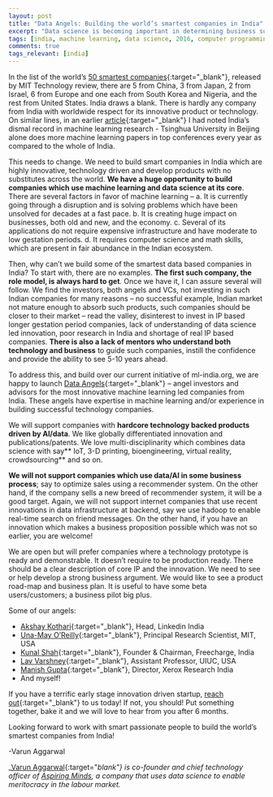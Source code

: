 ```yaml
---
layout: post
title: "Data Angels: Building the world’s smartest companies in India"
excerpt: "Data science is becoming important in determining business success. But there aren’t enough tools to test data scientists. A good data scientist needs to be proficient in computer programming, applied statistics and database management skills."
tags: [india, machine learning, data science, 2016, computer programming, database management, applied statistics]
comments: true
tags_relevant: [india]
---
```


In the list of the world’s [50 smartest companies](http://www.technologyreview.com/lists/companies/2016/){:target="_blank"}, released by MIT Technology review, there are 5 from China, 3 from Japan, 2 from Israel, 6 from Europe and one each from South Korea and Nigeria, and the rest from United States. India draws a blank. There is hardly any company from India with worldwide respect for its innovative product or technology. On similar lines, in an earlier [article](http://www.linkedin.com/pulse/where-does-india-stand-machines-become-intelligent-varun-aggarwal?trk=mp-author-card){:target="_blank"} I had noted India’s dismal record in machine learning research - Tsinghua University in Beijing alone does more machine learning papers in top conferences every year as compared to the whole of India.

This needs to change. We need to build smart companies in India which are highly innovative, technology driven and develop products with no substitutes across the world. **We have a huge opportunity to build companies which use machine learning and data science at its core**. There are several factors in favor of machine learning – a. It is currently going through a disruption and is solving problems which have been unsolved for decades at a fast pace. b. It is creating huge impact on businesses, both old and new, and the economy. c. Several of its applications do not require expensive infrastructure and have moderate to low gestation periods. d. It requires computer science and math skills, which are present in fair abundance in the Indian ecosystem.

Then, why can’t we build some of the smartest data based companies in India? To start with, there are no examples. **The first such company, the role model, is always hard to get**. Once we have it, I can assure several will follow. We find the investors, both angels and VCs, not investing in such Indian companies for many reasons – no successful example, Indian market not mature enough to absorb such products, such companies should be closer to their market – read the valley, disinterest to invest in IP based longer gestation period companies, lack of understanding of data science led innovation, poor research in India and shortage of real IP based companies. **There is also a lack of mentors who understand both technology and business** to guide such companies, instill the confidence and provide the ability to see 5-10 years ahead.

To address this, and build over our current initiative of ml-india.org, we are happy to launch [Data Angels](http://ml-india.org/data-angels/){:target="_blank"} – angel investors and advisors for the most innovative machine learning led companies from India. These angels have expertise in machine learning and/or experience in building successful technology companies.

We will support companies with **hardcore technology backed products driven by AI/data**. We like globally differentiated innovation and publications/patents. We love multi-disciplinarity which combines data science with say** IoT, 3-D printing, bioengineering, virtual reality, crowdsourcing** and so on.

**We will not support companies which use data/AI in some business process**; say to optimize sales using a recommender system. On the other hand, if the company sells a new breed of recommender system, it will be a good target. Again, we will not support internet companies that use recent innovations in data infrastructure at backend, say we use hadoop to enable real-time search on friend messages. On the other hand, if you have an innovation which makes a business proposition possible which was not so earlier, you are welcome!

We are open but will prefer companies where a technology prototype is ready and demonstrable. It doesn’t require to be production ready. There should be a clear description of core IP and the innovation. We need to see or help develop a strong business argument. We would like to see a product road-map and business plan. It is useful to have some beta users/customers; a business pilot big plus.

Some of our angels:  

- [Akshay Kothari](http://www.linkedin.com/in/akothari){:target="_blank"}, Head, Linkedin India
- [Una-May O’Reilly](http://people.csail.mit.edu/unamay/){:target="_blank"}, Principal Research Scientist, MIT, USA
- [K](http://www.linkedin.com/in/kunalshah1)[unal Shah](http://www.linkedin.com/in/kunalshah1){:target="_blank"}, Founder & Chairman, Freecharge, India
- [Lav Varshney](http://varshney.web.engr.illinois.edu/){:target="_blank"}, Assistant Professor, UIUC, USA
- [Manish Gupta](http://www.xrci.xerox.com/profile-main/113/){:target="_blank"}, Director, Xerox Research India
- And myself!

If you have a terrific early stage innovation driven startup, [reach out](http://ml-india.org/data-angels/){:target="_blank"} to us today! If not, you should! Put something together, bake it and we will love to hear from you after 6 months.

Looking forward to work with smart passionate people to build the world’s smartest companies from India!

-Varun Aggarwal

_[Varun Aggarwal](https://in.linkedin.com/in/varunaggarwal2){:target="_blank"} is co-founder and chief technology officer of [Aspiring Minds](http://research.aspiringminds.com/), a company that uses data science to enable meritocracy in the labour market._
